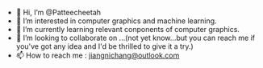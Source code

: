 - 👋 Hi, I’m @Patteecheetah
- 👀 I’m interested in computer graphics and machine learning.
- 🌱 I’m currently learning relevant conponents of computer graphics.
- 💞️ I’m looking to collaborate on ...(not yet know...but you can reach me if you've got any idea and I'd be thrilled to give it a try.)
- 📫 How to reach me : jiangnichang@outlook.com

<!---
Patteecheetah/Patteecheetah is a ✨ special ✨ repository because its `README.md` (this file) appears on your GitHub profile.
You can click the Preview link to take a look at your changes.
--->
